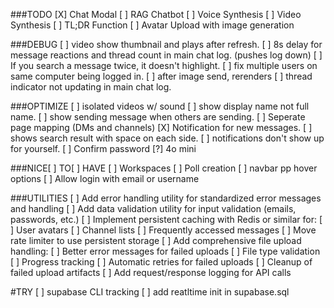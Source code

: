 ###TODO
[X] Chat Modal
[ ] RAG Chatbot
[ ] Voice Synthesis
[ ] Video Synthesis
[ ] TL;DR Function
[ ] Avatar Upload with image generation



###DEBUG
[ ] video show thumbnail and plays after refresh.
[ ] 8s delay for message reactions and thread count in main chat log. (pushes log down)
[ ] If you search a message twice, it doesn't highlight.
[ ] fix multiple users on same computer being logged in.
[ ] after image send, rerenders
[ ] thread indicator not updating in main chat log.

###OPTIMIZE
[ ] isolated videos w/ sound
[ ] show display name not full name.
[ ] show sending message when others are sending.
[ ] Seperate page mapping (DMs and channels)
[X] Notification for new messages.
[ ] shows search result with space on each side.
[ ] notifications don't show up for yourself.
[ ] Confirm password
[?] 4o mini

###NICE[ ] TO[ ] HAVE
[ ] Workspaces
[ ] Poll creation
[ ] navbar pp hover options
[ ] Allow login with email or username







###UTILITIES
[ ] Add error handling utility for standardized error messages and handling
[ ] Add data validation utility for input validation (emails, passwords, etc.)
[ ] Implement persistent caching with Redis or similar for:
  [ ] User avatars
  [ ] Channel lists
  [ ] Frequently accessed messages
[ ] Move rate limiter to use persistent storage
[ ] Add comprehensive file upload handling:
  [ ]  Better error messages for failed uploads
  [ ]  File type validation
  [ ]  Progress tracking
  [ ]  Automatic retries for failed uploads
  [ ]  Cleanup of failed upload artifacts
[ ] Add request/response logging for API calls



#TRY
[ ] supabase CLI tracking
[ ] add reatltime init in supabase.sql
